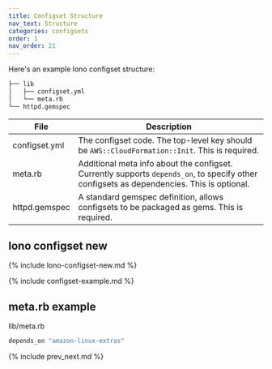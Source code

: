 ```yaml
---
title: Configset Structure
nav_text: Structure
categories: configsets
order: 1
nav_order: 21
---
```


Here's an example lono configset structure:

```sh
├── lib
│   ├── configset.yml
│   └── meta.rb
└── httpd.gemspec
```

File | Description
--- | ---
configset.yml | The configset code.  The top-level key should be `AWS::CloudFormation::Init`. This is required.
meta.rb | Additional meta info about the configset. Currently supports `depends_on`, to specify other configsets as dependencies. This is optional.
httpd.gemspec | A standard gemspec definition, allows configsets to be packaged as gems.  This is required.

## lono configset new

{% include lono-configset-new.md %}

{% include configset-example.md %}

## meta.rb example

lib/meta.rb

```ruby
depends_on "amazon-linux-extras"
```

{% include prev_next.md %}
